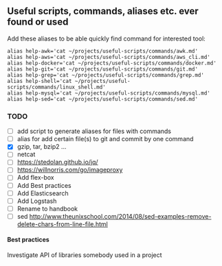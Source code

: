 ## Useful scripts, commands, aliases etc. ever found or used

Add these aliases to be able quickly find command for interested tool:

```
alias help-awk='cat ~/projects/useful-scripts/commands/awk.md'  
alias help-aws='cat ~/projects/useful-scripts/commands/aws_cli.md'  
alias help-docker='cat ~/projects/useful-scripts/commands/docker.md'  
alias help-git='cat ~/projects/useful-scripts/commands/git.md'  
alias help-grep='cat ~/projects/useful-scripts/commands/grep.md'  
alias help-shell='cat ~/projects/useful-scripts/commands/linux_shell.md'  
alias help-mysql='cat ~/projects/useful-scripts/commands/mysql.md'  
alias help-sed='cat ~/projects/useful-scripts/commands/sed.md'  
```

### TODO
-  [ ] add script to generate aliases for files with commands
-  [ ] alias for add certain file(s) to git and commit by one command
-  [x] gzip, tar, bzip2 ...
-  [ ] netcat
-  [ ] https://stedolan.github.io/jq/
-  [ ] https://willnorris.com/go/imageproxy
-  [ ] Add flex-box
-  [ ] Add Best practices
-  [ ] Add Elasticsearch
-  [ ] Add Logstash
-  [ ] Rename to handbook 
-  [ ] sed http://www.theunixschool.com/2014/08/sed-examples-remove-delete-chars-from-line-file.html

#### Best practices

Investigate API of libraries somebody used in a project
